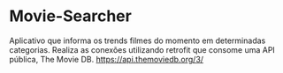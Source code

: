 # Movie-Searcher
Aplicativo que informa os trends filmes do momento em determinadas categorias. Realiza as conexões utilizando retrofit que consome uma API pública, The Movie DB.
https://api.themoviedb.org/3/
